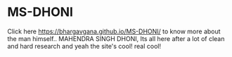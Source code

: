 # MS-DHONI

Click here https://bhargavgana.github.io/MS-DHONI/  to know more about the man himself..  MAHENDRA SINGH DHONI,
Its all here after a lot of clean and hard research and yeah the site's cool! real cool!



